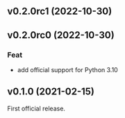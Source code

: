 ## v0.2.0rc1 (2022-10-30)

## v0.2.0rc0 (2022-10-30)

### Feat

- add official support for Python 3.10

## v0.1.0 (2021-02-15)

First official release.
